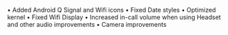 



• Added Android Q Signal and Wifi icons
• Fixed Date styles
• Optimized kernel
• Fixed Wifi Display
• Increased in-call volume when using Headset and other audio improvements
• Camera improvements